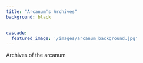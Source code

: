 ```yaml
---
title: "Arcanum's Archives"
background: black


cascade:
  featured_image: '/images/arcanum_background.jpg'
---
```


Archives of the arcanum

